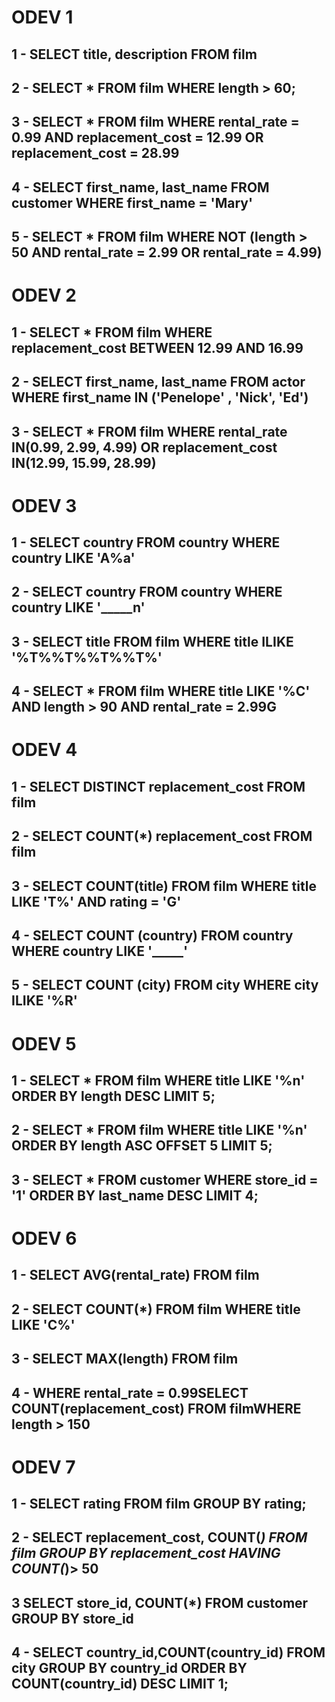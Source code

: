 # ODEV 1

## 1 - SELECT title, description FROM film
## 2 - SELECT * FROM film WHERE length > 60;
## 3 - SELECT * FROM film WHERE rental_rate = 0.99 AND replacement_cost = 12.99 OR replacement_cost = 28.99
## 4 - SELECT first_name, last_name FROM customer WHERE  first_name = 'Mary'
## 5 - SELECT * FROM film WHERE NOT (length > 50 AND  rental_rate = 2.99 OR  rental_rate = 4.99)
 # ODEV 2

 ## 1 - SELECT * FROM film WHERE replacement_cost BETWEEN 12.99 AND 16.99
 ## 2 - SELECT first_name, last_name FROM actor WHERE first_name IN ('Penelope' , 'Nick', 'Ed')
 ## 3 - SELECT * FROM film WHERE rental_rate IN(0.99, 2.99, 4.99) OR replacement_cost IN(12.99, 15.99, 28.99)

# ODEV 3 

## 1 - SELECT country FROM country WHERE country LIKE 'A%a'
## 2 - SELECT country FROM country WHERE country LIKE '_____n'
## 3 - SELECT title FROM film WHERE title ILIKE '%T%%T%%T%%T%'
## 4 - SELECT * FROM film WHERE title LIKE '%C' AND length > 90 AND rental_rate = 2.99G

# ODEV 4 

## 1 - SELECT DISTINCT replacement_cost FROM film
## 2 - SELECT COUNT(*) replacement_cost FROM film
## 3 - SELECT COUNT(title) FROM film WHERE title LIKE 'T%' AND rating = 'G'
## 4 - SELECT COUNT (country) FROM country WHERE country LIKE '_____'
## 5 - SELECT COUNT (city) FROM city WHERE city ILIKE '%R'

# ODEV 5 

## 1 - SELECT * FROM film WHERE title LIKE '%n' ORDER BY length DESC LIMIT 5;
## 2 - SELECT * FROM film WHERE title LIKE '%n' ORDER BY length ASC OFFSET 5 LIMIT 5; 
## 3 - SELECT * FROM customer WHERE store_id = '1' ORDER BY last_name DESC LIMIT 4;

# ODEV 6
## 1 - SELECT AVG(rental_rate) FROM film
## 2 - SELECT COUNT(*) FROM film WHERE title LIKE 'C%'
## 3 - SELECT MAX(length) FROM film
## 4 - WHERE rental_rate = 0.99SELECT COUNT(replacement_cost) FROM filmWHERE length > 150

# ODEV 7
## 1 - SELECT rating FROM film GROUP BY rating;
## 2 - SELECT replacement_cost, COUNT(*) FROM film GROUP BY replacement_cost HAVING COUNT(*)> 50
## 3 SELECT store_id, COUNT(*) FROM customer GROUP BY store_id
## 4 - SELECT country_id,COUNT(country_id) FROM city GROUP BY country_id  ORDER BY COUNT(country_id) DESC LIMIT 1;

